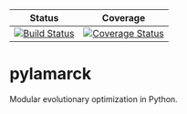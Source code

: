 | Status | Coverage |
| :----: | :----: |
| [![Build Status](https://travis-ci.org/mateuszbaran/pylamarck.svg?branch=master)](https://travis-ci.org/mateuszbaran/pylamarck) | [![Coverage Status](https://coveralls.io/repos/github/mateuszbaran/pylamarck/badge.svg?branch=master)](https://coveralls.io/github/mateuszbaran/pylamarck?branch=master) |

# pylamarck
Modular evolutionary optimization in Python.
